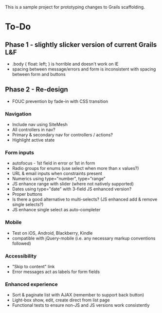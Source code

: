 This is a sample project for prototyping changes to Grails scaffolding.

# To-Do

## Phase 1 - slightly slicker version of current Grails L&F

 * .body { float: left; } is horrible and doesn't work on IE
 * spacing between message/errors and form is inconsistent with spacing between form and buttons

## Phase 2 - Re-design

 * FOUC prevention by fade-in with CSS transition

### Navigation

 * Include nav using SiteMesh
 * All controllers in nav?
 * Primary & secondary nav for controllers / actions?
 * Highlight active state

### Form inputs

 * autofocus - 1st field in error or 1st in form
 * Radio groups for enums (use select when more than x values?)
 * URL & email inputs when constraints present
 * Numerics using type="number", type="range"
 * JS enhance range with slider (where not natively supported)
 * Dates using type="date" with 3-field JS enhanced version?
 * Proper buttons
 * Is there a good alternative to multi-selects? (JS enhanced add & remove single selects?)
 * JS enhance single select as auto-completer

### Mobile

 * Test on iOS, Android, Blackberry, Kindle
 * compatible with jQuery-mobile (i.e. any necessary markup conventions followed)

### Accessibility

 * "Skip to content" link
 * Error messages act as labels for form fields

### Enhanced experience

 * Sort & paginate list with AJAX (remember to support back button)
 * Light-box show, edit, create direct from list page
 * Functional tests to ensure non-JS and JS versions work consistently